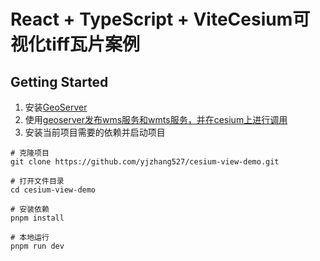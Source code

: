# React + TypeScript + ViteCesium可视化tiff瓦片案例
## Getting Started
1. 安装[GeoServer](https://sourceforge.net/projects/geoserver/files/GeoServer/2.24.1/GeoServer-2.24.1-winsetup.exe/download)
2. 使用[geoserver发布wms服务和wmts服务，并在cesium上进行调用](https://www.twblogs.net/a/5ef676bab30d2a4cfd4c46be/?lang=zh-cn)
3. 安装当前项目需要的依赖并启动项目
```
# 克隆项目
git clone https://github.com/yjzhang527/cesium-view-demo.git

# 打开文件目录
cd cesium-view-demo

# 安装依赖
pnpm install

# 本地运行
pnpm run dev

```
